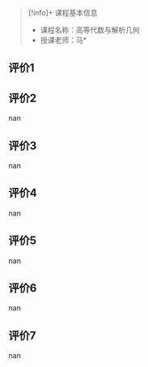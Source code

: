 >[!info]+ 课程基本信息
>
> - 课程名称：高等代数与解析几何
> - 授课老师：马*

## 评价1

&#10;
## 评价2

nan
## 评价3

nan
## 评价4

nan
## 评价5

nan
## 评价6

nan
## 评价7

nan
